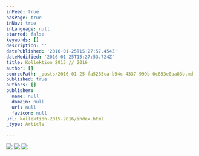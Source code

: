 ```yaml
---
inFeed: true
hasPage: true
inNav: true
inLanguage: null
starred: false
keywords: []
description: ''
datePublished: '2016-01-25T15:27:57.454Z'
dateModified: '2016-01-25T15:27:53.724Z'
title: Kollektion 2015 // 2016
author: []
sourcePath: _posts/2016-01-25-fa5285ca-b54c-4337-999b-0c833e0aa83b.md
published: true
authors: []
publisher:
  name: null
  domain: null
  url: null
  favicon: null
url: kollektion-2015-2016/index.html
_type: Article

---
```

![](https://s3-us-west-2.amazonaws.com/the-grid-img/p/72f46510fde99638bf5815816d742b14f1a52d8c.jpg)
![](https://the-grid-user-content.s3-us-west-2.amazonaws.com/bd0f8511-bf5e-419e-9a26-64e59b2dc36f.jpg)
![](https://the-grid-user-content.s3-us-west-2.amazonaws.com/8788f9b7-1f2b-4b8f-a887-0a6a57607486.jpg)